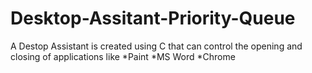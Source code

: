 # Desktop-Assitant-Priority-Queue

A Destop Assistant is created using C that can control the opening and closing of applications like 
*Paint
*MS Word
*Chrome
